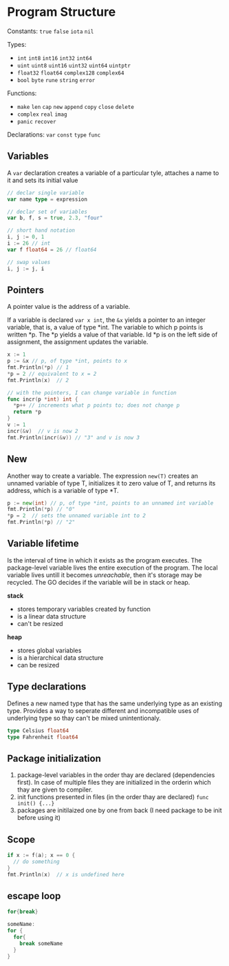 # Program Structure

Constants: `true` `false` `iota` `nil`

Types:
* `int` `int8` `int16` `int32` `int64`
* `uint` `uint8` `uint16` `uint32` `uint64` `uintptr`
* `float32` `float64` `complex128` `complex64`
* `bool` `byte` `rune` `string` `error`

Functions:
* `make` `len` `cap` `new` `append` `copy` `close` `delete`
* `complex` `real` `imag`
* `panic` `recover`

Declarations: `var` `const` `type` `func`

## Variables
A `var` declaration creates a variable of a particular tyle, attaches a name to it and sets its initial value
```go
// declar single variable
var name type = expression

// declar set of variables
var b, f, s = true, 2.3, "four"

// short hand notation
i, j := 0, 1
i := 26 // int
var f float64 = 26 // float64

// swap values
i, j := j, i
```

## Pointers
A pointer value is the address of a variable.

If a variable is declared `var x int`, the `&x` yields a pointer to an integer variable, that is, a value of type *int. The variable to which p points is written *p. The *p yields a value of that variable. Id *p is on the left side of assignment, the assignment updates the variable.

```go
x := 1 
p := &x // p, of type *int, points to x
fmt.Println(*p) // 1
*p = 2 // equivalent to x = 2
fmt.Println(x)  // 2

```

```go
// with the pointers, I can change variable in function
func incr(p *int) int {
  *p++ // increments what p points to; does not change p
  return *p
}
v := 1
incr(&v)  // v is now 2
fmt.Println(incr(&v)) // "3" and v is now 3
```

## New
Another way to create a variable. The expression `new(T)` creates an unnamed variable of type T, initializes it to zero value of T, and returns its address, which is a variable of type *T.
```go
p := new(int) // p, of type *int, points to an unnamed int variable
fmt.Println(*p) // "0"
*p = 2  // sets the unnamed variable int to 2
fmt.Println(*p) // "2"
```

## Variable lifetime
Is the interval of time in which it exists as the program executes. The package-level variable lives the entire execution of the program. The local variable lives untill it becomes *unreachable*, then it's storage may be recycled. The GO decides if the variable will be in stack or heap.

**stack**
* stores temporary variables created by function
* is a linear data structure
* can't be resized

**heap**
* stores global variables
* is a hierarchical data structure
* can be resized

## Type declarations
Defines a new named type that has the same underlying type as an existing type. Provides a way to seperate different and incompatible uses of underlying type so thay can't be mixed unintentionaly.

```go
type Celsius float64
type Fahrenheit float64
```

## Package initialization
1) package-level variables in the order thay are declared (dependencies first). In case of multiple files they are initialized in the orderin which thay are given to compiler.
2) init functions presented in files (in the order thay are declared) `func init() {...}`
3) packages are initilaized one by one from back (I need package to be init before using it)

## Scope
```go
if x := f(a); x == 0 {
  // do something
}
fmt.Println(x)  // x is undefined here
```

## escape loop
```go
for{break}

someName:
for {
  for{
    break someName
  }
}
```